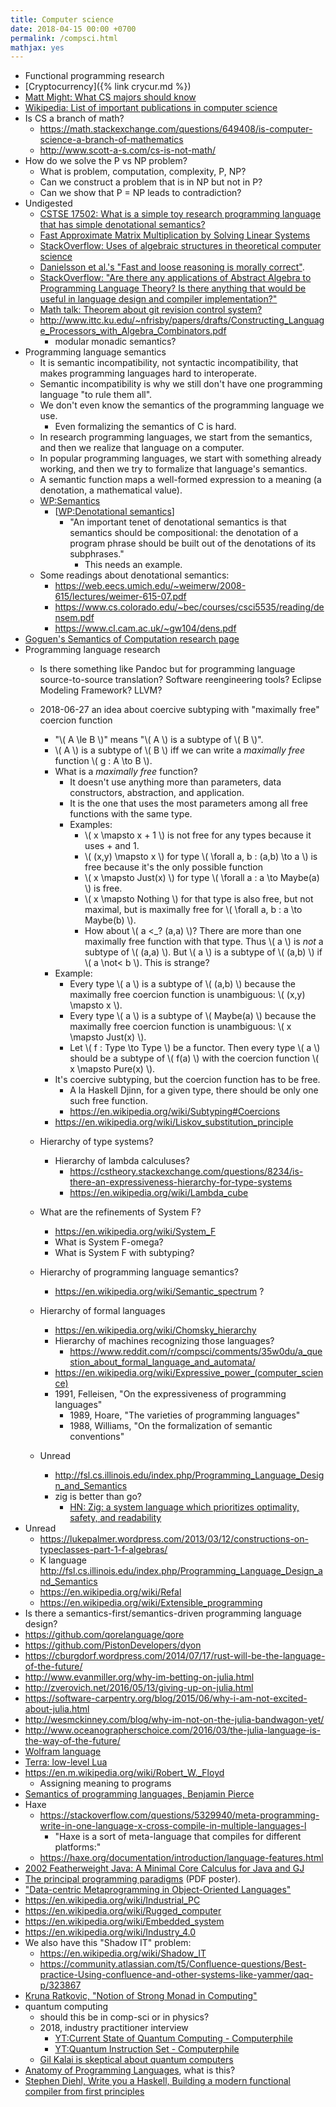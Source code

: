 ```yaml
---
title: Computer science
date: 2018-04-15 00:00 +0700
permalink: /compsci.html
mathjax: yes
---
```


- Functional programming research
- [Cryptocurrency]({% link crycur.md %})
- [Matt Might: What CS majors should know](http://matt.might.net/articles/what-cs-majors-should-know/)
- [Wikipedia: List of important publications in computer science](https://en.m.wikipedia.org/wiki/List_of_important_publications_in_computer_science)
- Is CS a branch of math?
    - https://math.stackexchange.com/questions/649408/is-computer-science-a-branch-of-mathematics
    - http://www.scott-a-s.com/cs-is-not-math/
- How do we solve the P vs NP problem?
    - What is problem, computation, complexity, P, NP?
    - Can we construct a problem that is in NP but not in P?
    - Can we show that P = NP leads to contradiction?
- Undigested
    - [CSTSE 17502: What is a simple toy research programming language that has simple denotational semantics?](https://cstheory.stackexchange.com/questions/17502/a-simple-programming-language)
    - [Fast Approximate Matrix Multiplication by Solving Linear Systems](https://arxiv.org/abs/1408.4230)
    - [StackOverflow: Uses of algebraic structures in theoretical computer science](https://cstheory.stackexchange.com/questions/10916/uses-of-algebraic-structures-in-theoretical-computer-science)
    - [Danielsson et al.'s "Fast and loose reasoning is morally correct"](http://www.cse.chalmers.se/~nad/publications/danielsson-et-al-popl2006.html).
    - [StackOverflow: "Are there any applications of Abstract Algebra to Programming Language Theory? Is there anything that would be useful in language design and compiler implementation?"](https://cstheory.stackexchange.com/questions/12354/programming-language-theory-and-abstract-algebra)
    - [Math talk: Theorem about git revision control system?](https://cstheory.stackexchange.com/questions/32374/math-talk-theorem-about-git-revision-control-system)
    - http://www.ittc.ku.edu/~nfrisby/papers/drafts/Constructing_Language_Processors_with_Algebra_Combinators.pdf
        - modular monadic semantics?
- Programming language semantics
    - It is semantic incompatibility, not syntactic incompatibility,
    that makes programming languages hard to interoperate.
    - Semantic incompatibility is why we still don't have one programming language "to rule them all".
    - We don't even know the semantics of the programming language we use.
        - Even formalizing the semantics of C is hard.
    - In research programming languages, we start from the semantics, and then we realize that language on a computer.
    - In popular programming languages, we start with something already working, and then we try to formalize that language's semantics.
    - A semantic function maps a well-formed expression to a meaning (a denotation, a mathematical value).
    - [WP:Semantics](https://en.wikipedia.org/wiki/Semantics_(computer_science))
        - [[WP:Denotational semantics](https://en.wikipedia.org/wiki/Denotational_semantics)]
            - "An important tenet of denotational semantics is that semantics should be compositional:
            the denotation of a program phrase should be built out of the denotations of its subphrases."
                - This needs an example.
    - Some readings about denotational semantics:
        - https://web.eecs.umich.edu/~weimerw/2008-615/lectures/weimer-615-07.pdf
        - https://www.cs.colorado.edu/~bec/courses/csci5535/reading/densem.pdf
        - https://www.cl.cam.ac.uk/~gw104/dens.pdf
- [Goguen's Semantics of Computation research page](http://cseweb.ucsd.edu/~goguen/projs/sem.html)
- Programming language research
    - Is there something like Pandoc but for programming language source-to-source translation?
    Software reengineering tools?
    Eclipse Modeling Framework?
    LLVM?
    - 2018-06-27 an idea about coercive subtyping with "maximally free" coercion function
        - "\\( A \le B \\)" means "\\( A \\) is a subtype of \\( B \\)".
        - \\( A \\) is a subtype of \\( B \\) iff we can write a *maximally free* function \\( g : A \to B \\).
        - What is a *maximally free* function?
            - It doesn't use anything more than parameters, data constructors, abstraction, and application.
            - It is the one that uses the most parameters among all free functions with the same type.
            - Examples:
                - \\( x \mapsto x + 1 \\) is not free for any types because it uses + and 1.
                - \\( (x,y) \mapsto x \\) for type \\( \forall a, b : (a,b) \to a \\)
                is free because it's the only possible function
                - \\( x \mapsto Just(x) \\) for type \\( \forall a : a \to Maybe(a) \\) is free.
                - \\( x \mapsto Nothing \\) for that type is also free, but not maximal,
                but is maximally free for \\( \forall a, b : a \to Maybe(b) \\).
                - How about \\( a <_? (a,a) \\)?
                There are more than one maximally free function with that type.
                Thus \\( a \\) is *not* a subtype of \\( (a,a) \\).
                But \\( a \\) is a subtype of \\( (a,b) \\) if \\( a \not< b \\).
                This is strange?
        - Example:
            - Every type \\( a \\) is a subtype of \\( (a,b) \\) because the maximally free coercion function is unambiguous: \\( (x,y) \mapsto x \\).
            - Every type \\( a \\) is a subtype of \\( Maybe(a) \\) because the maximally free coercion function is unambiguous: \\( x \mapsto Just(x) \\).
            - Let \\( f : Type \to Type \\) be a functor.
            Then every type \\( a \\) should be a subtype of \\( f(a) \\)
            with the coercion function \\( x \mapsto Pure(x) \\).
        - It's coercive subtyping, but the coercion function has to be free.
            - A la Haskell Djinn, for a given type, there should be only one such free function.
            - https://en.wikipedia.org/wiki/Subtyping#Coercions
        - https://en.wikipedia.org/wiki/Liskov_substitution_principle
    - Hierarchy of type systems?
        - Hierarchy of lambda calculuses?
            - https://cstheory.stackexchange.com/questions/8234/is-there-an-expressiveness-hierarchy-for-type-systems
            - https://en.wikipedia.org/wiki/Lambda_cube

    - What are the refinements of System F?
        - https://en.wikipedia.org/wiki/System_F
        - What is System F-omega?
        - What is System F with subtyping?
    - Hierarchy of programming language semantics?
        - https://en.wikipedia.org/wiki/Semantic_spectrum ?
    - Hierarchy of formal languages
        - https://en.wikipedia.org/wiki/Chomsky_hierarchy
        - Hierarchy of machines recognizing those languages?
            - https://www.reddit.com/r/compsci/comments/35w0du/a_question_about_formal_language_and_automata/
        - https://en.wikipedia.org/wiki/Expressive_power_(computer_science)
        - 1991, Felleisen, "On the expressiveness of programming languages"
            - 1989, Hoare, "The varieties of programming languages"
            - 1988, Williams, "On the formalization of semantic conventions"
    - Unread
        - http://fsl.cs.illinois.edu/index.php/Programming_Language_Design_and_Semantics
        - zig is better than go?
            - [HN: Zig: a system language which prioritizes optimality, safety, and readability](https://news.ycombinator.com/item?id=12378922)
- Unread
    - https://lukepalmer.wordpress.com/2013/03/12/constructions-on-typeclasses-part-1-f-algebras/
    - K language http://fsl.cs.illinois.edu/index.php/Programming_Language_Design_and_Semantics
    - https://en.wikipedia.org/wiki/Refal
    - https://en.wikipedia.org/wiki/Extensible_programming
- Is there a semantics-first/semantics-driven programming language design?
- https://github.com/qorelanguage/qore
- https://github.com/PistonDevelopers/dyon
- https://cburgdorf.wordpress.com/2014/07/17/rust-will-be-the-language-of-the-future/
- http://www.evanmiller.org/why-im-betting-on-julia.html
- http://zverovich.net/2016/05/13/giving-up-on-julia.html
- https://software-carpentry.org/blog/2015/06/why-i-am-not-excited-about-julia.html
- http://wesmckinney.com/blog/why-im-not-on-the-julia-bandwagon-yet/
- http://www.oceanographerschoice.com/2016/03/the-julia-language-is-the-way-of-the-future/
- [Wolfram language](https://www.wolfram.com/language/)
- [Terra: low-level Lua](http://terralang.org/)
- https://en.m.wikipedia.org/wiki/Robert_W._Floyd
    - Assigning meaning to programs
- [Semantics of programming languages, Benjamin Pierce](http://www.allisons.org/ll/Semantics/)
- Haxe
    - https://stackoverflow.com/questions/5329940/meta-programming-write-in-one-language-x-cross-compile-in-multiple-languages-l
        - "Haxe is a sort of meta-language that compiles for different platforms:"
    - https://haxe.org/documentation/introduction/language-features.html
- [2002 Featherweight Java: A Minimal Core Calculus for Java and GJ](https://www.cis.upenn.edu/~bcpierce/papers/fj-toplas.pdf)
- [The principal programming paradigms](https://www.info.ucl.ac.be/~pvr/paradigmsDIAGRAMeng108.pdf)
(PDF poster).
- ["Data-centric Metaprogramming in Object-Oriented Languages"](https://2015.ecoop.org/event/icooolps-2015-papers-co-developing-libraries-and-their-optimizations)
- https://en.wikipedia.org/wiki/Industrial_PC
- https://en.wikipedia.org/wiki/Rugged_computer
- https://en.wikipedia.org/wiki/Embedded_system
- https://en.wikipedia.org/wiki/Industry_4.0
- We also have this "Shadow IT" problem:
    - https://en.wikipedia.org/wiki/Shadow_IT
    - https://community.atlassian.com/t5/Confluence-questions/Best-practice-Using-confluence-and-other-systems-like-yammer/qaq-p/323867
- [Kruna Ratkovic, "Notion of Strong Monad in Computing"](https://www.researchgate.net/profile/Kruna_Ratkovic/publication/323426688_Notion_of_Strong_Monad_in_Computing/links/5a958819a6fdccecff090883/Notion-of-Strong-Monad-in-Computing.pdf)
- quantum computing
    - should this be in comp-sci or in physics?
    - 2018, industry practitioner interview
        - [YT:Current State of Quantum Computing - Computerphile](https://www.youtube.com/watch?v=PN7mPYcWFKg)
        - [YT:Quantum Instruction Set - Computerphile](https://www.youtube.com/watch?v=ZN0lhYU1f5Q)
    - [Gil Kalai is skeptical about quantum computers](https://www.quantamagazine.org/gil-kalais-argument-against-quantum-computers-20180207/)
- [Anatomy of Programming Languages](https://www.cs.utexas.edu/~wcook/anatomy/anatomy.htm), what is this?
- [Stephen Diehl, Write you a Haskell, Building a modern functional compiler from first principles](http://dev.stephendiehl.com/fun/)
